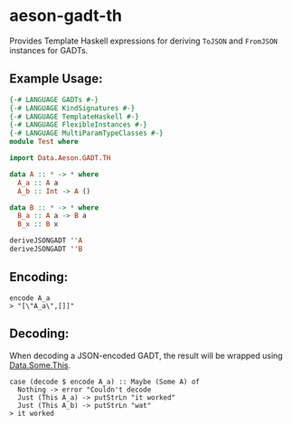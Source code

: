 # aeson-gadt-th

Provides Template Haskell expressions for deriving `ToJSON` and `FromJSON` instances for GADTs.

## Example Usage:

```haskell
{-# LANGUAGE GADTs #-}
{-# LANGUAGE KindSignatures #-}
{-# LANGUAGE TemplateHaskell #-}
{-# LANGUAGE FlexibleInstances #-}
{-# LANGUAGE MultiParamTypeClasses #-}
module Test where

import Data.Aeson.GADT.TH

data A :: * -> * where
  A_a :: A a
  A_b :: Int -> A ()

data B :: * -> * where
  B_a :: A a -> B a
  B_x :: B x

deriveJSONGADT ''A
deriveJSONGADT ''B
```

## Encoding:
```
encode A_a
> "[\"A_a\",[]]"
```

## Decoding:

When decoding a JSON-encoded GADT, the result will be wrapped using [Data.Some.This](http://hackage.haskell.org/package/dependent-sum-0.4/docs/Data-Some.html).
```
case (decode $ encode A_a) :: Maybe (Some A) of
  Nothing -> error "Couldn't decode
  Just (This A_a) -> putStrLn "it worked"
  Just (This A_b) -> putStrLn "wat"
> it worked
```
